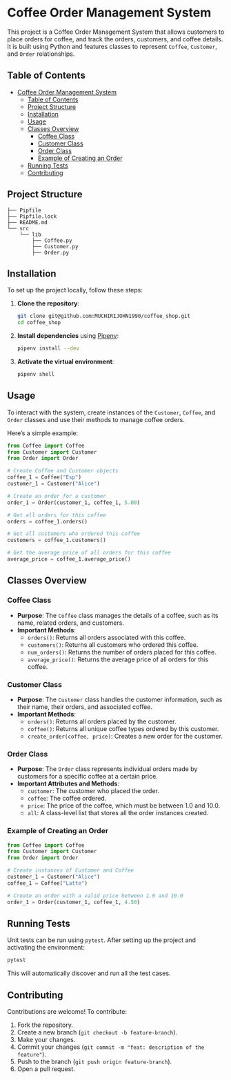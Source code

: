 # Coffee Order Management System

This project is a Coffee Order Management System that allows customers to place orders for coffee, and track the orders, customers, and coffee details. It is built using Python and features classes to represent `Coffee`, `Customer`, and `Order` relationships.

## Table of Contents
- [Coffee Order Management System](#coffee-order-management-system)
  - [Table of Contents](#table-of-contents)
  - [Project Structure](#project-structure)
  - [Installation](#installation)
  - [Usage](#usage)
  - [Classes Overview](#classes-overview)
    - [Coffee Class](#coffee-class)
    - [Customer Class](#customer-class)
    - [Order Class](#order-class)
    - [Example of Creating an Order](#example-of-creating-an-order)
  - [Running Tests](#running-tests)
  - [Contributing](#contributing)

## Project Structure

```
├── Pipfile
├── Pipfile.lock
├── README.md
└── src
    └── lib
        ├── Coffee.py
        ├── Customer.py
        ├── Order.py
```

## Installation

To set up the project locally, follow these steps:

1. **Clone the repository**:
   ```bash
   git clone git@github.com:MUCHIRIJOHN1990/coffee_shop.git
   cd coffee_shop
   ```

2. **Install dependencies** using [Pipenv](https://pipenv.pypa.io/en/latest/):
   ```bash
   pipenv install --dev
   ```

3. **Activate the virtual environment**:
   ```bash
   pipenv shell
   ```

## Usage

To interact with the system, create instances of the `Customer`, `Coffee`, and `Order` classes and use their methods to manage coffee orders.

Here’s a simple example:

```python
from Coffee import Coffee
from Customer import Customer
from Order import Order

# Create Coffee and Customer objects
coffee_1 = Coffee("Esp")
customer_1 = Customer("Alice")

# Create an order for a customer
order_1 = Order(customer_1, coffee_1, 5.00)

# Get all orders for this coffee
orders = coffee_1.orders()

# Get all customers who ordered this coffee
customers = coffee_1.customers()

# Get the average price of all orders for this coffee
average_price = coffee_1.average_price()
```

## Classes Overview

### Coffee Class

- **Purpose**: The `Coffee` class manages the details of a coffee, such as its name, related orders, and customers.
- **Important Methods**:
  - `orders()`: Returns all orders associated with this coffee.
  - `customers()`: Returns all customers who ordered this coffee.
  - `num_orders()`: Returns the number of orders placed for this coffee.
  - `average_price()`: Returns the average price of all orders for this coffee.

### Customer Class

- **Purpose**: The `Customer` class handles the customer information, such as their name, their orders, and associated coffee.
- **Important Methods**:
  - `orders()`: Returns all orders placed by the customer.
  - `coffee()`: Returns all unique coffee types ordered by this customer.
  - `create_order(coffee, price)`: Creates a new order for the customer.

### Order Class

- **Purpose**: The `Order` class represents individual orders made by customers for a specific coffee at a certain price.
- **Important Attributes and Methods**:
  - `customer`: The customer who placed the order.
  - `coffee`: The coffee ordered.
  - `price`: The price of the coffee, which must be between 1.0 and 10.0.
  - `all`: A class-level list that stores all the order instances created.

### Example of Creating an Order

```python
from Coffee import Coffee
from Customer import Customer
from Order import Order

# Create instances of Customer and Coffee
customer_1 = Customer("Alice")
coffee_1 = Coffee("Latte")

# Create an order with a valid price between 1.0 and 10.0
order_1 = Order(customer_1, coffee_1, 4.50)
```

## Running Tests

Unit tests can be run using `pytest`. After setting up the project and activating the environment:

```bash
pytest
```

This will automatically discover and run all the test cases.

## Contributing

Contributions are welcome! To contribute:

1. Fork the repository.
2. Create a new branch (`git checkout -b feature-branch`).
3. Make your changes.
4. Commit your changes (`git commit -m "feat: description of the feature"`).
5. Push to the branch (`git push origin feature-branch`).
6. Open a pull request.
